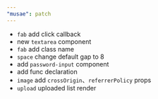 ```yaml
---
"musae": patch
---
```


- `fab` add click callback
- new `textarea` component
- `fab` add class name
- `space` change default gap to 8
- add `password-input` component
- add func declaration
- `image` add `crossOrigin`、`referrerPolicy` props
- `upload` uploaded list render
